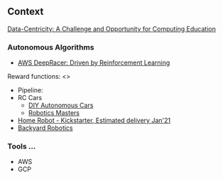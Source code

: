 ## Context

[Data-Centricity: A Challenge and Opportunity for Computing Education](https://cs.brown.edu/~sk/Publications/Papers/Published/kf-data-centric/paper.pdf)

### Autonomous Algorithms

* [AWS DeepRacer: Driven by Reinforcement Learning](https://www.aws.training/Details/eLearning?id=32143)

Reward functions: <>

* Pipeline:
* RC Cars
  * [DIY Autonomous Cars](https://diyrobocars.com/)
  * [Robotics Masters](https://www.roboticsmasters.co/)
* [Home Robot - Kickstarter, Estimated delivery Jan'21](https://ximpatico.com/)
* [Backyard Robotics](https://backyardrobotics.eu/)

### Tools ...

* AWS
* GCP
